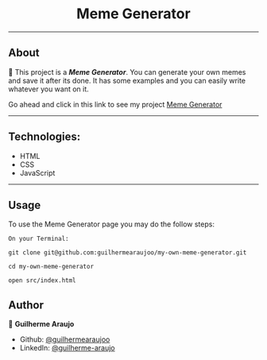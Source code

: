 <h1 align="center">Meme Generator</h1>

---
## About
:rocket: This project is a _**Meme Generator**_. You can generate your own memes and save it after its done. It has some examples and you can easily write whatever you want on it.

Go ahead and click in this link to see my project [Meme Generator](https://guilhermearaujoo.github.io/my-own-meme-generator/src/index.html)

---
## Technologies:
* HTML
* CSS
* JavaScript

---
## Usage
To use the Meme Generator page you may do the follow steps:
```
On your Terminal:

git clone git@github.com:guilhermearaujoo/my-own-meme-generator.git

cd my-own-meme-generator

open src/index.html
```
## Author
👤 **Guilherme Araujo**

- Github: [@guilhermearaujoo](https://github.com/guilhermearaujoo)
- LinkedIn: [@guilherme-araujo](https://www.linkedin.com/in/guilherme-araujo-644b6419b/)
